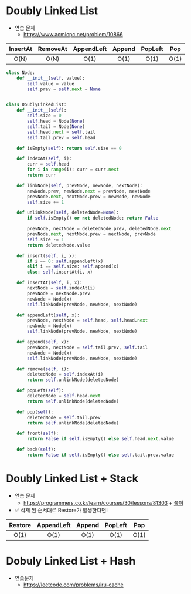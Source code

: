 # Doubly Linked List
- 연습 문제 
    - https://www.acmicpc.net/problem/10866

|InsertAt|RemoveAt|AppendLeft|Append|PopLeft|Pop|
|:----:|:-----:|:-----:|:-----:|:-----:|:-----:|
|O(N)|O(N)|O(1)|O(1)|O(1)|O(1)|

```python
class Node:
    def __init__(self, value):
        self.value = value
        self.prev = self.next = None


class DoublyLinkedList:
    def __init__(self):
        self.size = 0
        self.head = Node(None)
        self.tail = Node(None)
        self.head.next = self.tail
        self.tail.prev = self.head

    def isEmpty(self): return self.size == 0

    def indexAt(self, i):
        curr = self.head
        for i in range(i): curr = curr.next
        return curr

    def linkNode(self, prevNode, newNode, nextNode):
        newNode.prev, newNode.next = prevNode, nextNode
        prevNode.next, nextNode.prev = newNode, newNode
        self.size += 1

    def unlinkNode(self, deletedNode=None):
        if self.isEmpty() or not deletedNode: return False

        prevNode, nextNode = deletedNode.prev, deletedNode.next
        prevNode.next, nextNode.prev = nextNode, prevNode
        self.size -= 1
        return deletedNode.value

    def insert(self, i, x):
        if i == 0: self.appendLeft(x)
        elif i == self.size: self.append(x)
        else: self.insertAt(i, x)

    def insertAt(self, i, x):
        nextNode = self.indexAt(i)
        prevNode = nextNode.prev
        newNode = Node(x)
        self.linkNode(prevNode, newNode, nextNode)

    def appendLeft(self, x):
        prevNode, nextNode = self.head, self.head.next
        newNode = Node(x)
        self.linkNode(prevNode, newNode, nextNode)

    def append(self, x):
        prevNode, nextNode = self.tail.prev, self.tail
        newNode = Node(x)
        self.linkNode(prevNode, newNode, nextNode)

    def remove(self, i):
        deletedNode = self.indexAt(i)
        return self.unlinkNode(deletedNode)

    def popLeft(self):
        deletedNode = self.head.next
        return self.unlinkNode(deletedNode)

    def pop(self):
        deletedNode = self.tail.prev
        return self.unlinkNode(deletedNode)

    def front(self):
        return False if self.isEmpty() else self.head.next.value

    def back(self):
        return False if self.isEmpty() else self.tail.prev.value
```

# Doubly Linked List + Stack
- 연습 문제 
    - https://programmers.co.kr/learn/courses/30/lessons/81303 + [풀이](../../양방향연결리스트/pg-dl-표편집/README.md)
- ✅ 삭제 된 순서대로 Restore가 발생한다면!

|Restore|AppendLeft|Append|PopLeft|Pop|
|:----:|:-----:|:-----:|:-----:|:-----:|
|O(1)|O(1)|O(1)|O(1)|O(1)|O(1)|

# Dobuly Linked List + Hash
- 연습문제 
    - https://leetcode.com/problems/lru-cache